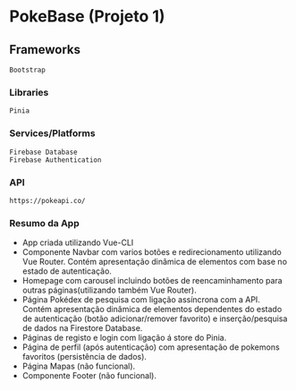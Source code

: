 # PokeBase (Projeto 1)

## Frameworks
```
Bootstrap
```

### Libraries
```
Pinia
```

### Services/Platforms
```
Firebase Database
Firebase Authentication
```

### API
```
https://pokeapi.co/
```

### Resumo da App
- App criada utilizando Vue-CLI
- Componente Navbar com varios botões e redirecionamento utilizando Vue Router. Contém apresentação dinâmica de elementos com base no estado de autenticação.
- Homepage com carousel incluindo botões de reencaminhamento para outras páginas(utilizando também Vue Router).
- Página Pokédex de pesquisa com ligação assíncrona com a API. Contém apresentação dinâmica de elementos dependentes do estado de autenticação (botão adicionar/remover favorito) e inserção/pesquisa de dados na Firestore Database.
- Páginas de registo e login com ligação á store do Pinia.
- Página de perfil (após autenticação) com apresentação de pokemons favoritos (persistência de dados).
- Página Mapas (não funcional).
- Componente Footer (não funcional).
